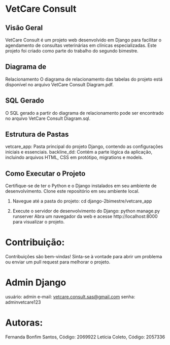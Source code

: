 # VetCare Consult

## Visão Geral
VetCare Consult é um projeto web desenvolvido em Django para facilitar o agendamento de consultas veterinárias em clínicas especializadas. Este projeto foi criado como parte do trabalho do segundo bimestre.

## Diagrama de
 Relacionamento
O diagrama de relacionamento das tabelas do projeto está disponível no arquivo VetCare Consult Diagram.pdf.

## SQL Gerado
O SQL gerado a partir do diagrama de relacionamento pode ser encontrado no arquivo VetCare Consult Diagram.sql.

## Estrutura de Pastas
vetcare_app: Pasta principal do projeto Django, contendo as configurações iniciais e essenciais.
backline_dd: Contém a parte lógica da aplicação, incluindo arquivos HTML, CSS em protótipo, migrations e models.

## Como Executar o Projeto
Certifique-se de ter o Python e o Django instalados em seu ambiente de desenvolvimento.
Clone este repositório em seu ambiente local.

1. Navegue até a pasta do projeto:
cd django-2bimestre/vetcare_app

2. Execute o servidor de desenvolvimento do Django:
python manage.py runserver
Abra um navegador da web e acesse http://localhost:8000 para visualizar o projeto.

# Contribuição:
Contribuições são bem-vindas! Sinta-se à vontade para abrir um problema ou enviar um pull request para melhorar o projeto.

# Admin Django
usuário: admin
e-mail: vetcare.consult.sas@gmail.com
senha: adminvetcare123

# Autoras:
Fernanda Bonfim Santos, Código: 2069922
Letícia Coleto, Código: 2057336